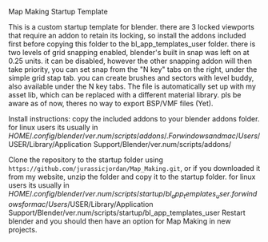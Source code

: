 Map Making Startup Template

This is a custom startup template for blender. there are 3 locked viewports that require an addon to retain its locking, so install the addons included first before copying this folder to the bl_app_templates_user folder. there is two levels of grid snapping enabled, blender's built in snap was left on at 0.25 units. it can be disabled, however the other snapping addon will then take priority, you can set snap from the "N key" tabs on the right, under the simple grid stap tab. you can create brushes and sectors with level buddy, also available under the N key tabs. The file is automatically set up with my asset lib, which can be replaced with a different material library. pls be aware as of now, theres no way to export BSP/VMF files (Yet).

Install instructions:
copy the included addons to your blender addons folder.
for linux users its usually in $HOME/.config/blender/ver.num/scripts/addons/.
For windows %appdata%\Blender Foundation\Blender\ver.num\scripts\addons\.
and mac /Users/$USER/Library/Application Support/Blender/ver.num/scripts/addons/

Clone the repository to the startup folder using ```https://github.com/jurassicjordan/Map_Making.git```, or if you downloaded it from my website, unzip the folder and copy it to the startup folder.
for linux users its usually in $HOME/.config/blender/ver.num/scripts/startup/bl_app_templates_user.
for windows %appdata%\Blender Foundation\Blender\ver.num\scripts\startup\bl_app_templates_user
for mac /Users/$USER/Library/Application Support/Blender/ver.num/scripts/startup/bl_app_templates_user
Restart blender and you should then have an option for Map Making in new projects.
